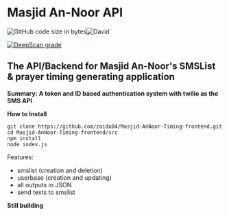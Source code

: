 # Masjid An-Noor API

![GitHub code size in bytes](https://img.shields.io/github/languages/code-size/zaida04/WNSU?style=for-the-badge)![David](https://img.shields.io/david/zaida04/WNSU?style=for-the-badge)

[![DeepScan grade](https://deepscan.io/api/teams/7103/projects/9241/branches/117530/badge/grade.svg?style=for-the-badge)](https://deepscan.io/dashboard#view=project&tid=7103&pid=9241&bid=117530)

## The API/Backend for Masjid An-Noor's SMSList & prayer timing generating application

**Summary: A token and ID based authentication system with twilio as the SMS API**

**How to Install**
```
git clone https://github.com/zaida04/Masjid-AnNoor-Timing-frontend.git
cd Masjid-AnNoor-Timing-frontend/src
npm install
node index.js
```

Features:
- smslist (creation and deletion)
- userbase (creation and updating)
- all outputs in JSON
- send texts to smslist

**Still building**

